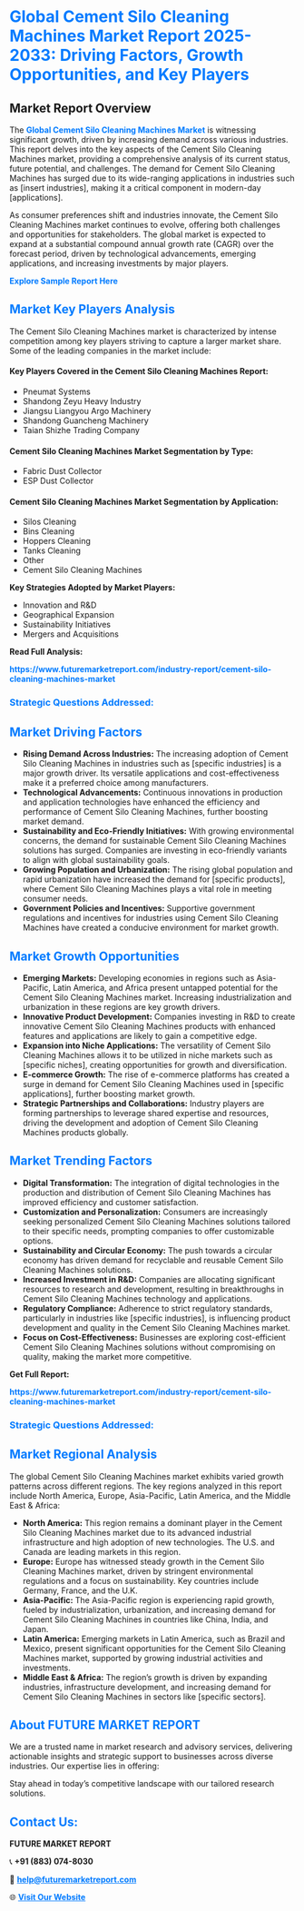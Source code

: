 <h1 style="color: #007BFF;">Global Cement Silo Cleaning Machines Market Report 2025-2033: Driving Factors, Growth Opportunities, and Key Players</h1>

<section id="overview">
<h2>Market Report Overview</h2>
<p>The <a href="https://www.futuremarketreport.com/industry-report/cement-silo-cleaning-machines-market" style="color: #007BFF; text-decoration: none;"><strong>Global Cement Silo Cleaning Machines Market</strong></a> is witnessing significant growth, driven by increasing demand across various industries. This report delves into the key aspects of the Cement Silo Cleaning Machines market, providing a comprehensive analysis of its current status, future potential, and challenges. The demand for Cement Silo Cleaning Machines has surged due to its wide-ranging applications in industries such as [insert industries], making it a critical component in modern-day [applications].</p>
<p>As consumer preferences shift and industries innovate, the Cement Silo Cleaning Machines market continues to evolve, offering both challenges and opportunities for stakeholders. The global market is expected to expand at a substantial compound annual growth rate (CAGR) over the forecast period, driven by technological advancements, emerging applications, and increasing investments by major players.</p>
</section>

<section id="overview">
<p><a href="https://www.futuremarketreport.com/request-sample/reportId=124495" style="color: #007BFF; text-decoration: none;"><strong>Explore Sample Report Here</strong></a></p>
</section>

<section id="key-players">
<h2 style="color: #007BFF;">Market Key Players Analysis</h2>
<p>The Cement Silo Cleaning Machines market is characterized by intense competition among key players striving to capture a larger market share. Some of the leading companies in the market include:</p>
<h4>Key Players Covered in the Cement Silo Cleaning Machines Report:</h4>
<ul><li>Pneumat Systems</li><li>Shandong Zeyu Heavy Industry</li><li>Jiangsu Liangyou Argo Machinery</li><li>Shandong Guancheng Machinery</li><li>Taian Shizhe Trading Company</li></ul>
<h4>Cement Silo Cleaning Machines Market Segmentation by Type:</h4>
<ul><li>Fabric Dust Collector</li><li>ESP Dust Collector</li></ul>

<h4>Cement Silo Cleaning Machines Market Segmentation by Application:</h4>
<ul><li>Silos Cleaning</li><li>Bins Cleaning</li><li>Hoppers Cleaning</li><li>Tanks Cleaning</li><li>Other</li><li>Cement Silo Cleaning Machines</li></ul>
<p><strong>Key Strategies Adopted by Market Players:</strong></p>
<ul>
<li>Innovation and R&D</li>
<li>Geographical Expansion</li>
<li>Sustainability Initiatives</li>
<li>Mergers and Acquisitions</li>
</ul>
</section>

<section>
<p><strong>Read Full Analysis: </strong></p><a href="https://www.futuremarketreport.com/industry-report/cement-silo-cleaning-machines-market" style="color: #007BFF; text-decoration: none;"><strong>https://www.futuremarketreport.com/industry-report/cement-silo-cleaning-machines-market</strong></a>
<h3 style="color: #007BFF;">Strategic Questions Addressed:</h3>
</section>

<section id="driving-factors">
<h2 style="color: #007BFF;">Market Driving Factors</h2>
<ul>
<li><strong>Rising Demand Across Industries:</strong> The increasing adoption of Cement Silo Cleaning Machines in industries such as [specific industries] is a major growth driver. Its versatile applications and cost-effectiveness make it a preferred choice among manufacturers.</li>
<li><strong>Technological Advancements:</strong> Continuous innovations in production and application technologies have enhanced the efficiency and performance of Cement Silo Cleaning Machines, further boosting market demand.</li>
<li><strong>Sustainability and Eco-Friendly Initiatives:</strong> With growing environmental concerns, the demand for sustainable Cement Silo Cleaning Machines solutions has surged. Companies are investing in eco-friendly variants to align with global sustainability goals.</li>
<li><strong>Growing Population and Urbanization:</strong> The rising global population and rapid urbanization have increased the demand for [specific products], where Cement Silo Cleaning Machines plays a vital role in meeting consumer needs.</li>
<li><strong>Government Policies and Incentives:</strong> Supportive government regulations and incentives for industries using Cement Silo Cleaning Machines have created a conducive environment for market growth.</li>
</ul>
</section>

<section id="growth-opportunities">
<h2 style="color: #007BFF;">Market Growth Opportunities</h2>
<ul>
<li><strong>Emerging Markets:</strong> Developing economies in regions such as Asia-Pacific, Latin America, and Africa present untapped potential for the Cement Silo Cleaning Machines market. Increasing industrialization and urbanization in these regions are key growth drivers.</li>
<li><strong>Innovative Product Development:</strong> Companies investing in R&D to create innovative Cement Silo Cleaning Machines products with enhanced features and applications are likely to gain a competitive edge.</li>
<li><strong>Expansion into Niche Applications:</strong> The versatility of Cement Silo Cleaning Machines allows it to be utilized in niche markets such as [specific niches], creating opportunities for growth and diversification.</li>
<li><strong>E-commerce Growth:</strong> The rise of e-commerce platforms has created a surge in demand for Cement Silo Cleaning Machines used in [specific applications], further boosting market growth.</li>
<li><strong>Strategic Partnerships and Collaborations:</strong> Industry players are forming partnerships to leverage shared expertise and resources, driving the development and adoption of Cement Silo Cleaning Machines products globally.</li>
</ul>
</section>

<section id="trending-factors">
<h2 style="color: #007BFF;">Market Trending Factors</h2>
<ul>
<li><strong>Digital Transformation:</strong> The integration of digital technologies in the production and distribution of Cement Silo Cleaning Machines has improved efficiency and customer satisfaction.</li>
<li><strong>Customization and Personalization:</strong> Consumers are increasingly seeking personalized Cement Silo Cleaning Machines solutions tailored to their specific needs, prompting companies to offer customizable options.</li>
<li><strong>Sustainability and Circular Economy:</strong> The push towards a circular economy has driven demand for recyclable and reusable Cement Silo Cleaning Machines solutions.</li>
<li><strong>Increased Investment in R&D:</strong> Companies are allocating significant resources to research and development, resulting in breakthroughs in Cement Silo Cleaning Machines technology and applications.</li>
<li><strong>Regulatory Compliance:</strong> Adherence to strict regulatory standards, particularly in industries like [specific industries], is influencing product development and quality in the Cement Silo Cleaning Machines market.</li>
<li><strong>Focus on Cost-Effectiveness:</strong> Businesses are exploring cost-efficient Cement Silo Cleaning Machines solutions without compromising on quality, making the market more competitive.</li>
</ul>
</section>

<section>
<p><strong>Get Full Report: </strong></p><a href="https://www.futuremarketreport.com/industry-report/cement-silo-cleaning-machines-market" style="color: #007BFF; text-decoration: none;"><strong>https://www.futuremarketreport.com/industry-report/cement-silo-cleaning-machines-market</strong></a>
<h3 style="color: #007BFF;">Strategic Questions Addressed:</h3>
</section>


<section id="regional-analysis">
<h2 style="color: #007BFF;">Market Regional Analysis</h2>
<p>The global Cement Silo Cleaning Machines market exhibits varied growth patterns across different regions. The key regions analyzed in this report include North America, Europe, Asia-Pacific, Latin America, and the Middle East & Africa:</p>
<ul>
<li><strong>North America:</strong> This region remains a dominant player in the Cement Silo Cleaning Machines market due to its advanced industrial infrastructure and high adoption of new technologies. The U.S. and Canada are leading markets in this region.</li>
<li><strong>Europe:</strong> Europe has witnessed steady growth in the Cement Silo Cleaning Machines market, driven by stringent environmental regulations and a focus on sustainability. Key countries include Germany, France, and the U.K.</li>
<li><strong>Asia-Pacific:</strong> The Asia-Pacific region is experiencing rapid growth, fueled by industrialization, urbanization, and increasing demand for Cement Silo Cleaning Machines in countries like China, India, and Japan.</li>
<li><strong>Latin America:</strong> Emerging markets in Latin America, such as Brazil and Mexico, present significant opportunities for the Cement Silo Cleaning Machines market, supported by growing industrial activities and investments.</li>
<li><strong>Middle East & Africa:</strong> The region’s growth is driven by expanding industries, infrastructure development, and increasing demand for Cement Silo Cleaning Machines in sectors like [specific sectors].</li>
</ul>
</section>

<footer>
<h2 style="color: #007BFF;">About FUTURE MARKET REPORT</h2>
<p>We are a trusted name in market research and advisory services, delivering actionable insights and strategic support to businesses across diverse industries. Our expertise lies in offering:</p>

<p>Stay ahead in today’s competitive landscape with our tailored research solutions.</p>

<h2 style="color: #007BFF;">Contact Us:</h2>
<p><strong>FUTURE MARKET REPORT</strong></p>
<p>📞 <strong>+91 (883) 074-8030</strong></p>
<p>📧 <strong><a href="mailto:help@futuremarketreport.com" style="color: #007BFF;">help@futuremarketreport.com</a></strong></p>
<p>🌐 <strong><a href="https://www.futuremarketreport.com/" style="color: #007BFF;">Visit Our Website</a></strong></p>
</footer>